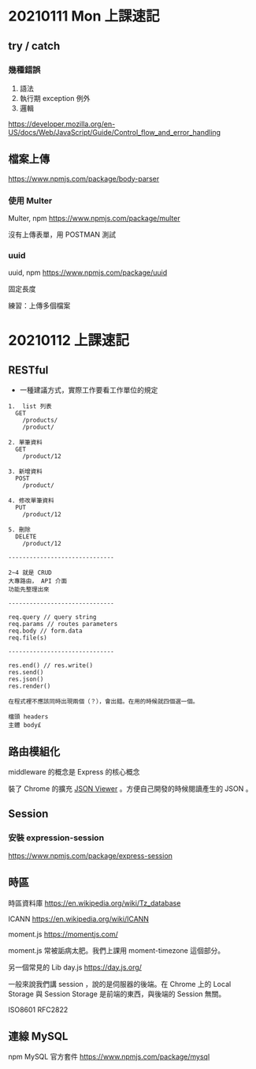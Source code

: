 # 20210111 Mon 上課速記

## try / catch

### 幾種錯誤

1. 語法
2. 執行期 exception 例外
3. 邏輯

https://developer.mozilla.org/en-US/docs/Web/JavaScript/Guide/Control_flow_and_error_handling

## 檔案上傳

https://www.npmjs.com/package/body-parser

### 使用 Multer

Multer, npm
https://www.npmjs.com/package/multer

沒有上傳表單，用 POSTMAN 測試

### uuid

uuid, npm
https://www.npmjs.com/package/uuid

固定長度

練習：上傳多個檔案

# 20210112 上課速記

## RESTful

- 一種建議方式，實際工作要看工作單位的規定

```
1.  list 列表
  GET
    /products/
    /product/

2. 單筆資料
  GET
    /product/12

3. 新增資料
  POST
    /product/

4. 修改單筆資料
  PUT
    /product/12

5. 刪除
  DELETE
    /product/12

------------------------------

2~4 就是 CRUD
大專路由， API 介面
功能先整理出來

------------------------------

req.query // query string
req.params // routes parameters
req.body // form.data
req.file(s)

------------------------------

res.end() // res.write()
res.send()
res.json()
res.render()

在程式裡不應該同時出現兩個（？），會出錯。在用的時候就四個選一個。

檔頭 headers
主體 body£

```

## 路由模組化

middleware 的概念是 Express 的核心概念

裝了 Chrome 的擴充 [JSON Viewer](https://chrome.google.com/webstore/detail/json-viewer/gbmdgpbipfallnflgajpaliibnhdgobh/related?utm_source=chrome-ntp-icon) 。方便自己開發的時候閱讀產生的 JSON 。

## Session

### 安裝 expression-session

https://www.npmjs.com/package/express-session

## 時區

時區資料庫
https://en.wikipedia.org/wiki/Tz_database

ICANN
https://en.wikipedia.org/wiki/ICANN

moment.js
https://momentjs.com/

moment.js 常被詬病太肥。我們上課用 moment-timezone 這個部分。

另一個常見的 Lib
day.js
https://day.js.org/

一般來說我們講 session ，說的是伺服器的後端。在 Chrome 上的 Local Storage 與 Session Storage 是前端的東西，與後端的 Session 無關。

ISO8601
RFC2822

## 連線 MySQL

npm MySQL 官方套件
https://www.npmjs.com/package/mysql
